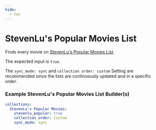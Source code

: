```yaml
---
hide:
  - toc
---
```

# StevenLu's Popular Movies List

Finds every movie on [StevenLu's Popular Movies List](https://movies.stevenlu.com/).

The expected input is `true`.

The `sync_mode: sync` and `collection_order: custom` Setting are recommended since the lists are continuously updated 
and in a specific order. 

### Example StevenLu's Popular Movies List Builder(s)

```yaml
collections:
  StevenLu's Popular Movies:
    stevenlu_popular: true
    collection_order: custom
    sync_mode: sync
```
